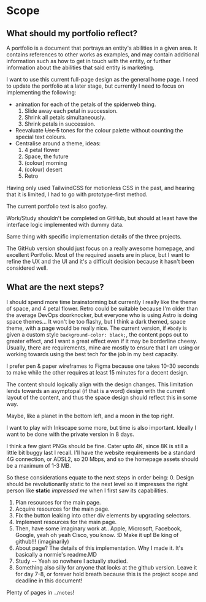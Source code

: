 # Scope

## What should my portfolio reflect?

A portfolio is a document that portrays an entity's abilities in a given area. It contains references to other works as examples, and may contain additional information such as how to get in touch with the entity, or further information about the abilities that said entity is marketing.

I want to use this current full-page design as the general home page. I need to update the portfolio at a later stage, but currently I need to focus on implementing the following:

  * animation for each of the petals of the spiderweb thing.
    1. Slide away each petal in succession.
    2. Shrink all petals simultaneously.
    3. Shrink petals in succession.
  * Reevaluate ~~Use 5~~ tones for the colour palette without counting the special text colours.
  * Centralise around a theme, ideas:
    1. 4 petal flower
    2. Space, the future
    3. (colour) morning
    4. (colour) desert
    5. Retro

Having only used TailwindCSS for motionless CSS in the past, and hearing that it is limited, I had to go with prototype-first method.

The current portfolio text is also goofey.

Work/Study shouldn't be completed on GitHub, but should at least have the interface logic implemented with dummy data.

Same thing with specific implementation details of the three projects.

The GitHub version should just focus on a really awesome homepage, and excellent Portfolio. Most of the required assets are in place, but I want to refine the UX and the UI and it's a difficult decision because it hasn't been considered well.

## What are the next steps?

I should spend more time brainstorming but currently I really like the theme of space, and 4 petal flower. Retro could be suitable because I'm older than the average DevOps doorknocker, but everyone who is using Astro is doing space themes... It won't be too flashy, but I think a dark themed, space theme, with a page would be really nice. The current version, if `#body` is given a custom style `background-color: black;`, the content pops out to greater effect, and I want a great effect even if it may be borderline cheesy. Usually, there are requirements, mine are mostly to ensure that I am using or working towards using the best tech for the job in my best capacity.

I prefer pen & paper wireframes to Figma because one takes 10-30 seconds to make while the other requires at least 15 minutes for a decent design.

The content should logically align with the design changes. This limitation lends towards an asymptopal (if that is a word) design with the current layout of the content, and thus the space design should reflect this in some way.

Maybe, like a planet in the bottom left, and a moon in the top right.

I want to play with Inkscape some more, but time is also important. Ideally I want to be done with the private version in 8 days.

I think a few giant PNGs should be fine. Cater upto 4K, since 8K is still a little bit buggy last I recall. I'll have the website requirements be a standard 4G connection, or ADSL2, so 20 Mbps, and so the homepage assets should be a maximum of 1-3 MB.

So these considerations equate to the next steps in order being:
  0. Design should be revolutionarily static to the next level so it impresses the right person like **static** *impressed me* when I first saw its capabilities.
  1. Plan resources for the main page.
  2. Acquire resources for the main page.
  3. Fix the button leaking into other div elements by upgrading selectors.
  4. Implement resources for the main page.
  5. Then, have some imaginary work at.. Apple, Microsoft, Facebook, Google, yeah oh yeah Cisco, you know. :D Make it up! Be king of github!!! (imaginarily)
  6. About page? The details of this implementation. Why I made it. It's basically a normie's readme.MD
  7. Study -- Yeah so nowhere I actually studied.
  8. Something also silly for anyone that looks at the github version. Leave it for day 7-8, or forever hold breath because this is the project scope and deadline in this document!

Plenty of pages in `./notes`!